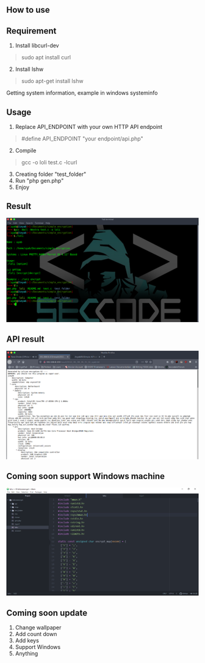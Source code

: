 
## How to use

## Requirement

1. Install libcurl-dev

>  
> sudo apt install curl 
> 

2. Install lshw

> 
> sudo apt-get install lshw 
> 

Getting system information, example in windows systeminfo 

## Usage

1. Replace API_ENDPOINT with your own HTTP API endpoint
> 
> #define API_ENDPOINT "your endpoint/api.php" 


2. Compile

> 
>  gcc -o loli test.c -lcurl
>

3. Creating folder "test_folder"
4. Run "php gen.php"
5. Enjoy

## Result 

![Image](https://raw.githubusercontent.com/Jieyab89/Simple-encryption-with-C/master/Screenshot%20at%202021-12-12%2008-26-54.png)

## API result

![Image](https://github.com/Jieyab89/Simple-encryption-with-C/blob/master/Screenshot%20at%202022-01-09%2006-36-51.png)

## Coming soon support Windows machine 

![Image](https://raw.githubusercontent.com/Jieyab89/Simple-encryption-with-C/master/win.PNG)

## Coming soon update 

1. Change wallpaper 
2. Add count down
3. Add keys 
4. Support Windows 
5. Anything 
